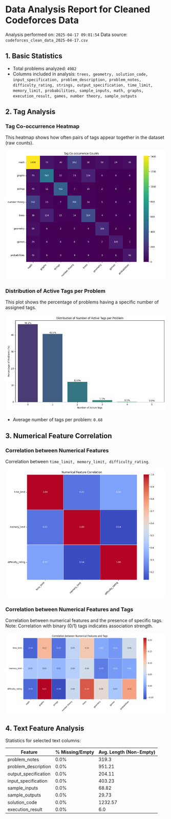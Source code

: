 # Data Analysis Report for Cleaned Codeforces Data

Analysis performed on: `2025-04-17 09:01:54`
Data source: `codeforces_clean_data_2025-04-17.csv`

## 1. Basic Statistics

* Total problems analyzed: `4982`
* Columns included in analysis: `trees, geometry, solution_code, input_specification, problem_description, problem_notes, difficulty_rating, strings, output_specification, time_limit, memory_limit, probabilities, sample_inputs, math, graphs, execution_result, games, number theory, sample_outputs`

## 2. Tag Analysis

### Tag Co-occurrence Heatmap

This heatmap shows how often pairs of tags appear together in the dataset (raw counts).

![Tag Co-occurrence Heatmap](visualizations/tag_cooccurrence_heatmap.png)

### Distribution of Active Tags per Problem

This plot shows the percentage of problems having a specific number of assigned tags.

![Tag Count Distribution](visualizations/tag_count_distribution.png)

* Average number of tags per problem: `0.68`

## 3. Numerical Feature Correlation

### Correlation between Numerical Features

Correlation between `time_limit, memory_limit, difficulty_rating`.

![Numerical Feature Correlation](visualizations/numerical_correlation.png)

### Correlation between Numerical Features and Tags

Correlation between numerical features and the presence of specific tags. Note: Correlation with binary (0/1) tags indicates association strength.

![Numerical vs Tag Correlation](visualizations/numerical_tag_correlation.png)

## 4. Text Feature Analysis

Statistics for selected text columns:

| Feature                 | % Missing/Empty | Avg. Length (Non-Empty) |
| ----------------------- | --------------- | ----------------------- |
| problem_notes           | 0.0%              | 319.3                      |
| problem_description     | 0.0%              | 951.21                      |
| output_specification    | 0.0%              | 204.11                      |
| input_specification     | 0.0%              | 403.23                      |
| sample_inputs           | 0.0%              | 68.82                      |
| sample_outputs          | 0.0%              | 29.73                      |
| solution_code           | 0.0%              | 1232.57                      |
| execution_result        | 0.0%              | 6.0                      |
